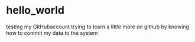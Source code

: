 # hello_world
testing my GitHubaccount
trying to learn a little more on github by knowing how to commit my data to the system
